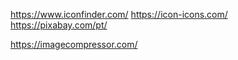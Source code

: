 
https://www.iconfinder.com/
https://icon-icons.com/
https://pixabay.com/pt/

https://imagecompressor.com/
